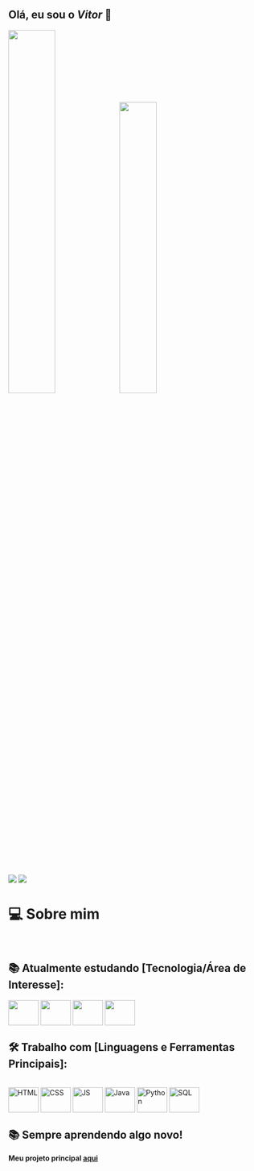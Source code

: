 ## Olá, eu sou o <i>Vitor</i>  👋
<div>
 <img width = 43% src = "https://github-readme-stats.vercel.app/api?username=IM-DeV-Vitor&show_icons=true&theme=vue-dark&hide_border=true"/>
 <img width = 38.5%  src = "https://github-readme-stats.vercel.app/api/top-langs/?username=IM-DeV-Vitor&layout=compact&theme=vue-dark&hide_border=true"/>


</div>


<div>
  <a href="mailto:im.dev.vitor@gmail.com" target = "_blank"><img src="https://img.shields.io/badge/Gmail-D14836?style=for-the-badge&logo=gmail&logoColor=white"></a>
  <a href="https://wa.me/67993438253" target = "_blank"><img src="https://img.shields.io/badge/WhatsApp-25D366?style=for-the-badge&logo=whatsapp&logoColor=white"></a> <br>
</div>

<h1>💻 Sobre mim </h1> <br>

<h2>📚 Atualmente estudando [Tecnologia/Área de Interesse]:</h2>
<div style="display: inline_block">
  <img align = "center" height = "50" width = "60" src="https://cdn.jsdelivr.net/gh/devicons/devicon@latest/icons/unity/unity-plain.svg" />
  <img align = "center" height = "50" width = "60" src="https://cdn.jsdelivr.net/gh/devicons/devicon@latest/icons/csharp/csharp-original.svg" />
  <img align = "center" height = "50" width = "60" src="https://cdn.jsdelivr.net/gh/devicons/devicon@latest/icons/godot/godot-original.svg" />
  <img align = "center" height = "50" width = "60" src="https://cdn.jsdelivr.net/gh/devicons/devicon@latest/icons/arduino/arduino-original.svg" />
  </div>
<h2>🛠️ Trabalho com [Linguagens e Ferramentas Principais]:</h2>
<div style="display: inline_block"> <br> 
<img align = "center" height = "50" width = "60" alt = "HTML" src="https://cdn.jsdelivr.net/gh/devicons/devicon@latest/icons/html5/html5-original.svg">
<img align = "center" height = "50" width = "60" alt = "CSS" src="https://cdn.jsdelivr.net/gh/devicons/devicon@latest/icons/css3/css3-original.svg">
<img align = "center" height = "50" width = "60" alt = "JS" src="https://cdn.jsdelivr.net/gh/devicons/devicon@latest/icons/javascript/javascript-original.svg">
<img align = "center" height = "50" width = "60" alt = "Java" src="https://cdn.jsdelivr.net/gh/devicons/devicon@latest/icons/java/java-original.svg">
<img align = "center" height = "50" width = "60" alt = "Python" src="https://cdn.jsdelivr.net/gh/devicons/devicon@latest/icons/python/python-original.svg">
<img align = "center" height = "50" width = "60" alt = "SQL" src="https://cdn.jsdelivr.net/gh/devicons/devicon@latest/icons/mysql/mysql-original.svg">
</div>
<h2>📚 Sempre aprendendo algo novo!</h2>
<p><strong>Meu projeto principal <a href="https://im-dev-vitor.github.io/Gerador-de-Senhas/">aqui</a></strong></p>
